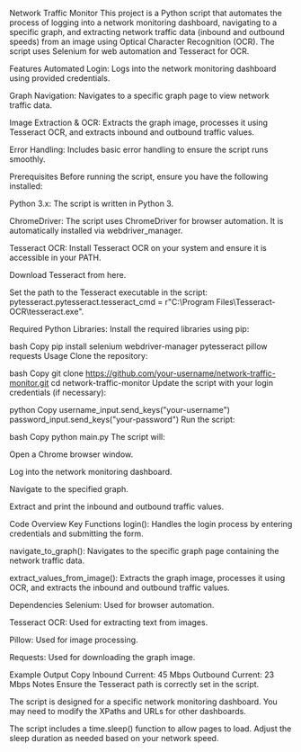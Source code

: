 Network Traffic Monitor
This project is a Python script that automates the process of logging into a network monitoring dashboard, navigating to a specific graph, and extracting network traffic data (inbound and outbound speeds) from an image using Optical Character Recognition (OCR). The script uses Selenium for web automation and Tesseract for OCR.

Features
Automated Login: Logs into the network monitoring dashboard using provided credentials.

Graph Navigation: Navigates to a specific graph page to view network traffic data.

Image Extraction & OCR: Extracts the graph image, processes it using Tesseract OCR, and extracts inbound and outbound traffic values.

Error Handling: Includes basic error handling to ensure the script runs smoothly.

Prerequisites
Before running the script, ensure you have the following installed:

Python 3.x: The script is written in Python 3.

ChromeDriver: The script uses ChromeDriver for browser automation. It is automatically installed via webdriver_manager.

Tesseract OCR: Install Tesseract OCR on your system and ensure it is accessible in your PATH.

Download Tesseract from here.

Set the path to the Tesseract executable in the script: pytesseract.pytesseract.tesseract_cmd = r"C:\Program Files\Tesseract-OCR\tesseract.exe".

Required Python Libraries: Install the required libraries using pip:

bash
Copy
pip install selenium webdriver-manager pytesseract pillow requests
Usage
Clone the repository:

bash
Copy
git clone https://github.com/your-username/network-traffic-monitor.git
cd network-traffic-monitor
Update the script with your login credentials (if necessary):

python
Copy
username_input.send_keys("your-username")
password_input.send_keys("your-password")
Run the script:

bash
Copy
python main.py
The script will:

Open a Chrome browser window.

Log into the network monitoring dashboard.

Navigate to the specified graph.

Extract and print the inbound and outbound traffic values.

Code Overview
Key Functions
login(): Handles the login process by entering credentials and submitting the form.

navigate_to_graph(): Navigates to the specific graph page containing the network traffic data.

extract_values_from_image(): Extracts the graph image, processes it using OCR, and extracts the inbound and outbound traffic values.

Dependencies
Selenium: Used for browser automation.

Tesseract OCR: Used for extracting text from images.

Pillow: Used for image processing.

Requests: Used for downloading the graph image.

Example Output
Copy
Inbound Current: 45 Mbps
Outbound Current: 23 Mbps
Notes
Ensure the Tesseract path is correctly set in the script.

The script is designed for a specific network monitoring dashboard. You may need to modify the XPaths and URLs for other dashboards.

The script includes a time.sleep() function to allow pages to load. Adjust the sleep duration as needed based on your network speed.
